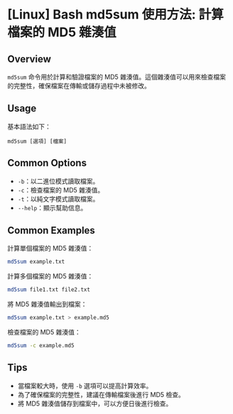 # [Linux] Bash md5sum 使用方法: 計算檔案的 MD5 雜湊值

## Overview
`md5sum` 命令用於計算和驗證檔案的 MD5 雜湊值。這個雜湊值可以用來檢查檔案的完整性，確保檔案在傳輸或儲存過程中未被修改。

## Usage
基本語法如下：
```
md5sum [選項] [檔案]
```

## Common Options
- `-b`：以二進位模式讀取檔案。
- `-c`：檢查檔案的 MD5 雜湊值。
- `-t`：以純文字模式讀取檔案。
- `--help`：顯示幫助信息。

## Common Examples
計算單個檔案的 MD5 雜湊值：
```bash
md5sum example.txt
```

計算多個檔案的 MD5 雜湊值：
```bash
md5sum file1.txt file2.txt
```

將 MD5 雜湊值輸出到檔案：
```bash
md5sum example.txt > example.md5
```

檢查檔案的 MD5 雜湊值：
```bash
md5sum -c example.md5
```

## Tips
- 當檔案較大時，使用 `-b` 選項可以提高計算效率。
- 為了確保檔案的完整性，建議在傳輸檔案後進行 MD5 檢查。
- 將 MD5 雜湊值儲存到檔案中，可以方便日後進行檢查。